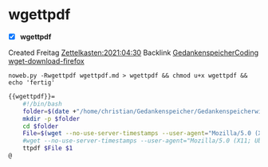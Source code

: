 # wgettpdf

- [X] **wgettpdf**

Created Freitag [Zettelkasten:2021:04:30]()
Backlink [GedankenspeicherCoding](../GedankenspeicherCoding.md)
 [wget-download-firefox](./wget-download-firefox.md)


``noweb.py -Rwgettpdf wgettpdf.md > wgettpdf && chmod u+x wgettpdf && echo 'fertig'``

```bash
{{wgettpdf}}=
    #!/bin/bash
    folder=$(date +"/home/christian/Gedankenspeicher/Gedankenspeicherwiki/Zettelkasten/%Y/%m/%d")
    mkdir -p $folder
    cd $folder
    File=$(wget --no-use-server-timestamps --user-agent="Mozilla/5.0 (X11; Ubuntu; Linux x86_64; rv:88.0)" $1 2>&1 | tee /dev/tty | grep Wird | cut -d ' ' -f 3 | sed -e 's/[^A-Za-z0-9._-]//g')
    #wget --no-use-server-timestamps --user-agent="Mozilla/5.0 (X11; Ubuntu; Linux x86_64; rv:88.0)" -O $File $1
    ttpdf $File $1
@
```




